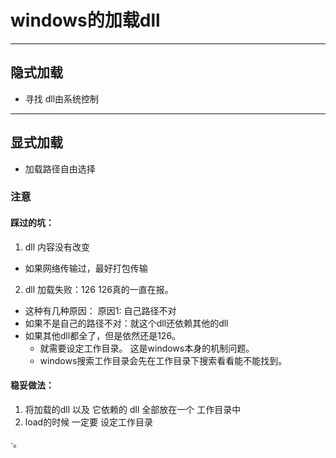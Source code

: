 # windows的加载dll
---
## 隐式加载
* 寻找 dll由系统控制

---
## 显式加载
* 加载路径自由选择

### 注意
#### 踩过的坑：
1. dll 内容没有改变
* 如果网络传输过，最好打包传输

2. dll 加载失败：126
126真的一直在报。
* 这种有几种原因： 原因1: 自己路径不对
* 如果不是自己的路径不对：就这个dll还依赖其他的dll
* 如果其他dll都全了，但是依然还是126。
  * 就需要设定工作目录。 这是windows本身的机制问题。
  * windows搜索工作目录会先在工作目录下搜索看看能不能找到。

#### 稳妥做法：
1. 将加载的dll 以及 它依赖的 dll 全部放在一个 工作目录中
2. load的时候 一定要 设定工作目录


·。
